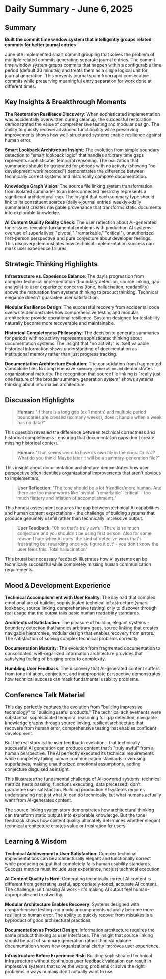# Daily Summary - June 6, 2025

## Summary

**Built the commit time window system that intelligently groups related commits for better journal entries**

June 6th implemented smart commit grouping that solves the problem of multiple related commits generating separate journal entries. The commit time window system groups commits that happen within a configurable time period (default 30 minutes) and treats them as a single logical unit for journal generation. This prevents journal spam from rapid consecutive commits while preserving meaningful entry separation for work done at different times.

## Key Insights & Breakthrough Moments
**The Restoration Resilience Discovery**: When sophisticated implementation was accidentally overwritten during cleanup, the successful restoration demonstrated the value of comprehensive testing and modular design. The ability to quickly recover advanced functionality while preserving improvements shows how well-structured systems enable resilience against human error.

**Smart Lookback Architecture Insight**: The evolution from simple boundary detection to "smart lookback logic" that handles arbitrary time gaps represents sophisticated temporal reasoning. The realization that summaries should be generated for periods with no activity (showing "no development work recorded") demonstrates the difference between technically correct systems and historically complete documentation.

**Knowledge Graph Vision**: The source file linking system transformation from isolated summaries to an interconnected hierarchy represents a significant architectural leap. The insight that each summary type should link to its constituent sources (daily→journal entries, weekly→daily summaries) creates navigable provenance that transforms static documents into explorable knowledge.

**AI Content Quality Reality Check**: The user reflection about AI-generated tone issues revealed fundamental problems with production AI systems: overuse of superlatives ("pivotal," "remarkable," "critical"), unauthorized first-person perspective, and pure conjecture about developer feelings. This discovery demonstrates how technical implementation success can mask user experience failures.

## Strategic Thinking Highlights
**Infrastructure vs. Experience Balance**: The day's progression from complex technical implementation (boundary detection, source linking, gap analysis) to user experience concerns (tone, hallucination, readability) shows the maturation from systems thinking to product thinking. Technical elegance doesn't guarantee user satisfaction.

**Modular Resilience Design**: The successful recovery from accidental code overwrite demonstrates how comprehensive testing and modular architecture provide operational resilience. Systems designed for testability naturally become more recoverable and maintainable.

**Historical Completeness Philosophy**: The decision to generate summaries for periods with no activity represents sophisticated thinking about documentation systems. The insight that "no activity" is itself valuable historical information shows understanding of documentation as institutional memory rather than just progress tracking.

**Documentation Architecture Evolution**: The consolidation from fragmented standalone files to comprehensive `summary-generation.md` demonstrates organizational maturity. The recognition that source file linking is "really just one feature of the broader summary generation system" shows systems thinking about information architecture.

## Discussion Highlights
> **Human:** "If there is a long gap (ex 1 month) and multiple period boundaries are crossed (ex many weeks), does it handle when a week has no data?"

This question revealed the difference between technical correctness and historical completeness - ensuring that documentation gaps don't create missing historical context.

> **Human:** "That seems weird to have its own file in the docs. Or is it? What do you think? Maybe later it will be a summary-generation file?"

This insight about documentation architecture demonstrates how user perspective often identifies organizational improvements that aren't obvious to implementers.

> **User Reflection**: "The tone should be a lot friendlier/more human. And there are too many words like 'pivotal' 'remarkable' 'critical' - too much flattery and inflation of accomplishments."

This honest assessment captures the gap between technical AI capabilities and human content expectations - the challenge of building systems that produce genuinely useful rather than technically impressive output.

> **User Feedback**: "Oh no that's truly awful. There is so much conjecture and you shouldn't be using first person. Also for some reason I hate when AI does 'the kind of detective work that's frustrating but rewarding once you figure it out' - you don't know the user feels this. Total hallucination"

This brutal but necessary feedback illustrates how AI systems can be technically successful while completely missing human communication requirements.

## Mood & Development Experience
**Technical Accomplishment with User Reality**: The day had that complex emotional arc of building sophisticated technical infrastructure (smart lookback, source linking, comprehensive testing) only to discover through real usage that the output fails basic human readability standards.

**Architectural Satisfaction**: The pleasure of building elegant systems - boundary detection that handles arbitrary gaps, source linking that creates navigable hierarchies, modular design that enables recovery from errors. The satisfaction of solving complex technical problems correctly.

**Documentation Maturity**: The evolution from fragmented documentation to consolidated, well-organized information architecture provides that satisfying feeling of bringing order to complexity.

**Humbling User Feedback**: The discovery that AI-generated content suffers from tone inflation, conjecture, and inappropriate perspective demonstrates how technical success can mask fundamental usability problems.

## Conference Talk Material
This day perfectly captures the evolution from "building impressive technology" to "building useful products." The technical achievements were substantial: sophisticated temporal reasoning for gap detection, navigable knowledge graphs through source linking, resilient architecture that recovers from human error, comprehensive testing that enables confident development.

But the real story is the user feedback revelation - that technically successful AI generation can produce content that's "truly awful" from a human perspective. The AI perfectly executed its technical requirements while completely failing human communication standards: overusing superlatives, making unauthorized emotional assumptions, adding conjecture disguised as insight.

This illustrates the fundamental challenge of AI-powered systems: technical metrics (tests passing, functions executing, data processed) don't guarantee user satisfaction. Building production AI systems requires understanding not just what AI can do technically, but what humans actually want from AI-generated content.

The source linking system story demonstrates how architectural thinking can transform static outputs into explorable knowledge. But the tone feedback shows how content quality ultimately determines whether elegant technical architecture creates value or frustration for users.

## Learning & Wisdom
**Technical Achievement ≠ User Satisfaction**: Complex technical implementations can be architecturally elegant and functionally correct while producing output that completely fails human usability standards. Success metrics must include user experience, not just technical execution.

**AI Content Quality is Hard**: Generating technically correct AI content is different from generating useful, appropriately-toned, accurate AI content. The challenge isn't making AI work - it's making AI output feel human-appropriate and trustworthy.

**Modular Architecture Enables Recovery**: Systems designed with comprehensive testing and modular components naturally become more resilient to human error. The ability to quickly recover from mistakes is a byproduct of good architectural practices.

**Documentation as Product Design**: Information architecture requires the same product thinking as user interfaces. The insight that source linking should be part of summary generation rather than standalone documentation shows how organizational clarity improves user experience.

**Infrastructure Before Experience Risk**: Building sophisticated technical infrastructure without continuous user feedback validation can result in impressive systems that solve the wrong problems or solve the right problems in ways humans don't actually want to use. 